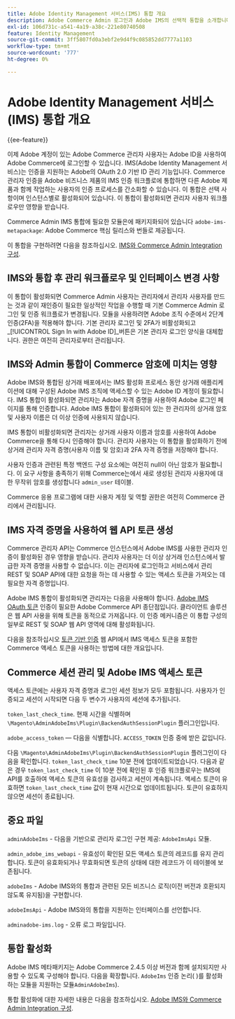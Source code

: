 ```yaml
---
title: Adobe Identity Management 서비스(IMS) 통합 개요
description: Adobe Commerce Admin 로그인과 Adobe IMS의 선택적 통합을 소개합니다.
exl-id: 106d731c-a541-4a19-a38c-221e80740508
feature: Identity Management
source-git-commit: 3ff5807fd0a3ebf2e9d4f9c085852dd7777a1103
workflow-type: tm+mt
source-wordcount: '777'
ht-degree: 0%

---
```


# Adobe Identity Management 서비스(IMS) 통합 개요

{{ee-feature}}

이제 Adobe 계정이 있는 Adobe Commerce 관리자 사용자는 Adobe ID을 사용하여 Adobe Commerce에 로그인할 수 있습니다. IMS(Adobe Identity Management 서비스)는 인증을 지원하는 Adobe의 OAuth 2.0 기반 ID 관리 기능입니다. Commerce 관리자 인증을 Adobe 비즈니스 제품의 IMS 인증 워크플로에 통합하면 다른 Adobe 제품과 함께 작업하는 사용자의 인증 프로세스를 간소화할 수 있습니다. 이 통합은 선택 사항이며 인스턴스별로 활성화되어 있습니다. 이 통합이 활성화되면 관리자 사용자 워크플로우만 영향을 받습니다. 

Commerce Admin IMS 통합에 필요한 모듈은에 패키지화되어 있습니다  `adobe-ims-metapackage`: Adobe Commerce 핵심 릴리스와 번들로 제공됩니다.

이 통합을 구현하려면 다음을 참조하십시오. [IMS와 Commerce Admin Integration 구성](./adobe-ims-config.md).

## IMS와 통합 후 관리 워크플로우 및 인터페이스 변경 사항

이 통합이 활성화되면 Commerce Admin 사용자는 관리자에서 관리자 사용자를 만드는 것과 같이 재인증이 필요한 일상적인 작업을 수행할 때 기본 Commerce Admin 로그인 및 인증 워크플로가 변경됩니다. 모듈을 사용하려면 Adobe 조직 수준에서 2단계 인증(2FA)을 적용해야 합니다. 기본 관리자 로그인 및 2FA가 비활성화되고 _[!UICONTROL Sign In with Adobe ID]_버튼은 기본 관리자 로그인 양식을 대체합니다. 권한은 여전히 관리자로부터 관리됩니다.

## IMS와 Admin 통합이 Commerce 암호에 미치는 영향

Adobe IMS와 통합된 상거래 배포에서는 IMS 활성화 프로세스 동안 상거래 애플리케이션에 대해 구성된 Adobe IMS 조직에 액세스할 수 있는 Adobe ID 계정이 필요합니다.  IMS 통합이 활성화되면 관리자는 Adobe 자격 증명을 사용하여 Adobe 로그인 페이지를 통해 인증합니다. Adobe IMS 통합이 활성화되어 있는 한 관리자의 상거래 암호 및 사용자 이름은 더 이상 인증에 사용되지 않습니다.

IMS 통합이 비활성화되면 관리자는 상거래 사용자 이름과 암호를 사용하여 Adobe Commerce을 통해 다시 인증해야 합니다. 관리자 사용자는 이 통합을 활성화하기 전에 상거래 관리자 자격 증명(사용자 이름 및 암호)과 2FA 자격 증명을 저장해야 합니다.

사용자 인증과 관련된 특정 백엔드 구성 요소에는 여전히 null이 아닌 암호가 필요합니다. 이 요구 사항을 충족하기 위해 Commerce는에서 새로 생성된 관리자 사용자에 대한 무작위 암호를 생성합니다 `admin_user` 테이블.

Commerce 응용 프로그램에 대한 사용자 계정 및 역할 권한은 여전히 Commerce 관리에서 관리됩니다.


## IMS 자격 증명을 사용하여 웹 API 토큰 생성

Commerce 관리자 API는 Commerce 인스턴스에서 Adobe IMS를 사용한 관리자 인증이 활성화된 경우 영향을 받습니다. 관리자 사용자는 더 이상 상거래 인스턴스에서 발급한 자격 증명을 사용할 수 없습니다. 이는 관리자에 로그인하고 서비스에서 관리 REST 및 SOAP API에 대한 요청을 하는 데 사용할 수 있는 액세스 토큰을 가져오는 데 필요한 자격 증명입니다.

Adobe IMS 통합이 활성화되면 관리자는 다음을 사용해야 합니다. [Adobe IMS OAuth 토큰](https://developer.adobe.com/developer-console/docs/guides/authentication/OAuthIntegration/) 인증이 필요한 Adobe Commerce API 종단점입니다. 클라이언트 솔루션은 웹 API 사용을 위해 토큰을 동적으로 가져옵니다. 이 인증 메커니즘은 이 통합 구성의 일부로 REST 및 SOAP 웹 API 영역에 대해 활성화됩니다.

다음을 참조하십시오 [토큰 기반 인증](https://developer.adobe.com/commerce/webapi/get-started/authentication/gs-authentication-token/) 웹 API에서 IMS 액세스 토큰을 포함한 Commerce 액세스 토큰을 사용하는 방법에 대한 개요입니다.

## Commerce 세션 관리 및 Adobe IMS 액세스 토큰

액세스 토큰에는 사용자 자격 증명과 로그인 세션 정보가 모두 포함됩니다. 사용자가 인증되고 세션이 시작되면 다음 두 변수가 사용자의 세션에 추가됩니다.

`token_last_check_time`. 현재 시간을 식별하며 `\Magento\AdminAdobeIms\Plugin\BackendAuthSessionPlugin` 플러그인입니다.

`adobe_access_token` — 다음을 식별합니다. `ACCESS_TOKEN` 인증 중에 받은 값입니다.

다음 `\Magento\AdminAdobeIms\Plugin\BackendAuthSessionPlugin` 플러그인이 다음을 확인합니다. `token_last_check_time` 10분 전에 업데이트되었습니다. 다음과 같은 경우 `token_last_check_time` 이 10분 전에 확인된 후 인증 워크플로우는 IMS에 API를 호출하여 액세스 토큰의 유효성을 검사하고 세션이 계속됩니다. 액세스 토큰이 유효하면 `token_last_check_time` 값이 현재 시간으로 업데이트됩니다. 토큰이 유효하지 않으면 세션이 종료됩니다.

## 중요 파일

`adminAdobeIms` - 다음을 기반으로 관리자 로그인 구현 제공: `AdobeImsApi` 모듈.

`admin_adobe_ims_webapi` - 유효성이 확인된 모든 액세스 토큰의 레코드를 유지 관리합니다. 토큰이 유효화되거나 무효화되면 토큰의 상태에 대한 레코드가 이 테이블에 보존됩니다.

`adobeIms` - Adobe IMS와의 통합과 관련된 모든 비즈니스 로직(이전 버전과 호환되지 않도록 유지됨)을 구현합니다.

`adobeImsApi` - Adobe IMS와의 통합을 지원하는 인터페이스를 선언합니다.

`adminadobe-ims.log` - 오류 로그 파일입니다.

## 통합 활성화

Adobe IMS 메타패키지는 Adobe Commerce 2.4.5 이상 버전과 함께 설치되지만 사용할 수 있도록 구성해야 합니다. 다음을 확장합니다. `AdobeIms` 인증 논리( )를 활성화하는 모듈을 지원하는 모듈`AdminAdobeIms`).

통합 활성화에 대한 자세한 내용은 다음을 참조하십시오. [Adobe IMS와 Commerce Admin Integration 구성](./adobe-ims-config.md).

